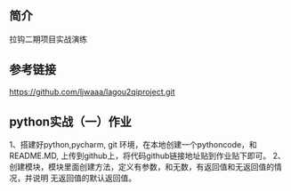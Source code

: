 ##  简介
拉钩二期项目实战演练

##  参考链接
https://github.com/ljwaaa/lagou2qiproject.git
##  python实战（一）作业
1、搭建好python,pycharm, git 环境，在本地创建一个pythoncode，和README.MD, 上传到github上，将代码github链接地址贴到作业贴下即可。
2、创建模块，模块里面创建方法，定义有参数，和无数，有返回值和无返回值的情况，并说明 无返回值的默认返回值。
